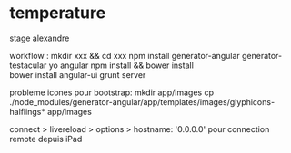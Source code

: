temperature
===========

stage alexandre



workflow :
mkdir xxx && cd xxx
npm install generator-angular generator-testacular 
yo angular 
npm install && bower install  
bower install angular-ui
grunt server

probleme icones pour bootstrap:
mkdir app/images
cp ./node_modules/generator-angular/app/templates/images/glyphicons-halflings* app/images

connect > livereload > options > hostname: '0.0.0.0' pour connection remote depuis iPad

